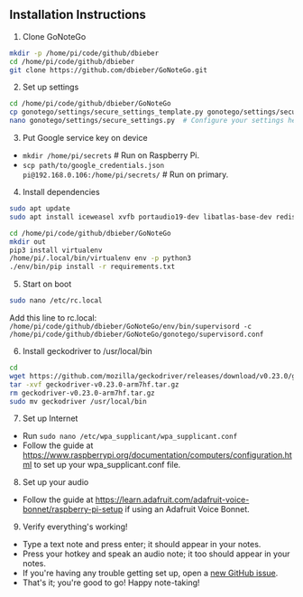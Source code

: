 ## Installation Instructions

1.  Clone GoNoteGo

  ```bash
mkdir -p /home/pi/code/github/dbieber
cd /home/pi/code/github/dbieber
git clone https://github.com/dbieber/GoNoteGo.git
```

2.  Set up settings

  ```bash
cd /home/pi/code/github/dbieber/GoNoteGo
cp gonotego/settings/secure_settings_template.py gonotego/settings/secure_settings.py
nano gonotego/settings/secure_settings.py  # Configure your settings here.
```

3. Put Google service key on device

  * `mkdir /home/pi/secrets`  # Run on Raspberry Pi.
  * `scp path/to/google_credentials.json pi@192.168.0.106:/home/pi/secrets/`  # Run on primary.

4. Install dependencies

  ```bash
sudo apt update
sudo apt install iceweasel xvfb portaudio19-dev libatlas-base-dev redis-server espeak

cd /home/pi/code/github/dbieber/GoNoteGo
mkdir out
pip3 install virtualenv
/home/pi/.local/bin/virtualenv env -p python3
./env/bin/pip install -r requirements.txt
```

5. Start on boot

  ```bash
sudo nano /etc/rc.local
```
  Add this line to rc.local:
  `/home/pi/code/github/dbieber/GoNoteGo/env/bin/supervisord -c /home/pi/code/github/dbieber/GoNoteGo/gonotego/supervisord.conf`

6. Install geckodriver to /usr/local/bin

  ```bash
cd
wget https://github.com/mozilla/geckodriver/releases/download/v0.23.0/geckodriver-v0.23.0-arm7hf.tar.gz
tar -xvf geckodriver-v0.23.0-arm7hf.tar.gz
rm geckodriver-v0.23.0-arm7hf.tar.gz
sudo mv geckodriver /usr/local/bin
```

7. Set up Internet

  * Run `sudo nano /etc/wpa_supplicant/wpa_supplicant.conf`
  * Follow the guide at https://www.raspberrypi.org/documentation/computers/configuration.html to set up your wpa_supplicant.conf file.

8. Set up your audio

  * Follow the guide at https://learn.adafruit.com/adafruit-voice-bonnet/raspberry-pi-setup if using an Adafruit Voice Bonnet.

9. Verify everything's working!

  * Type a text note and press enter; it should appear in your notes.
  * Press your hotkey and speak an audio note; it too should appear in your notes.
  * If you're having any trouble getting set up, open a [new GitHub issue](https://github.com/dbieber/GoNoteGo/issues).
  * That's it; you're good to go! Happy note-taking!
